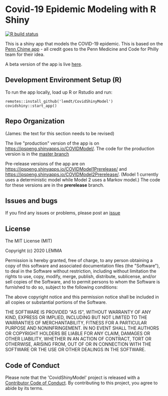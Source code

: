 # Covid-19 Epidemic Modeling with R Shiny

<!-- badges: start -->
[![R build status](https://github.com/lemdt/CovidShinyModel/workflows/R-CMD-check/badge.svg)](https://github.com/lemdt/CovidShinyModel/actions)
<!-- badges: end -->

This is a shiny app that models the COVID-19 epidemic. This is based on the <a href="http://penn-chime.phl.io/">Penn Chime app</a> - all credit goes to the Penn Medicine and Code for Philly team for their idea. 

A beta version of the app is live <a href="https://jpspeng.shinyapps.io/COVIDModel/">here</a>.

## Development Environment Setup (R)

To run the app locally, load up R or Rstudio and run:

```
remotes::install_github('lemdt/CovidShinyModel')
covidshiny::start_app()
```

## Repo Organization

(James: the text for this section needs to be revised)

The live "production" version of the app is on <a href="https://jpspeng.shinyapps.io/COVIDModel/">https://jpspeng.shinyapps.io/COVIDModel/</a>. The code for the production version is in the [master branch](https://github.com/jpspeng/CovidShinyModel)

Pre-release versions of the app are on <a href="https://jpspeng.shinyapps.io/COVIDModel/">https://jpspeng.shinyapps.io/COVIDModel1Prerelease/</a> and <a href="https://jpspeng.shinyapps.io/COVIDModel/">https://jpspeng.shinyapps.io/COVIDModel2Prerelease/</a>. (Model 1 currently uses a deterministic model while Model 2 uses a Markov model.) The code for these versions are in the <b>prerelease</b> branch.


## Issues and bugs

If you find any issues or problems, please post an [issue](https://github.com/lemdt/CovidShinyModel/issues)


## License
 
The MIT License (MIT)

Copyright (c) 2020 LEMMA

Permission is hereby granted, free of charge, to any person obtaining a copy of this software and associated documentation files (the "Software"), to deal in the Software without restriction, including without limitation the rights to use, copy, modify, merge, publish, distribute, sublicense, and/or sell copies of the Software, and to permit persons to whom the Software is furnished to do so, subject to the following conditions:

The above copyright notice and this permission notice shall be included in all copies or substantial portions of the Software.

THE SOFTWARE IS PROVIDED "AS IS", WITHOUT WARRANTY OF ANY KIND, EXPRESS OR IMPLIED, INCLUDING BUT NOT LIMITED TO THE WARRANTIES OF MERCHANTABILITY, FITNESS FOR A PARTICULAR PURPOSE AND NONINFRINGEMENT. IN NO EVENT SHALL THE AUTHORS OR COPYRIGHT HOLDERS BE LIABLE FOR ANY CLAIM, DAMAGES OR OTHER LIABILITY, WHETHER IN AN ACTION OF CONTRACT, TORT OR OTHERWISE, ARISING FROM, OUT OF OR IN CONNECTION WITH THE SOFTWARE OR THE USE OR OTHER DEALINGS IN THE SOFTWARE.


## Code of Conduct

Please note that the 'CovidShinyModel' project is released with a
[Contributor Code of Conduct](.github/CODE_OF_CONDUCT.md).
By contributing to this project, you agree to abide by its terms.